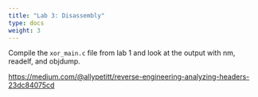 ```yaml
---
title: "Lab 3: Disassembly"
type: docs
weight: 3
---
```


Compile the `xor_main.c` file from lab 1 and look at the output with nm, readelf, and objdump.

https://medium.com/@allypetitt/reverse-engineering-analyzing-headers-23dc84075cd